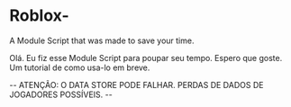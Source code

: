 # Roblox-
A Module Script that was made to save your time.

Olá. Eu fiz esse Module Script para poupar seu tempo. Espero que goste.
Um tutorial de como usa-lo em breve.

-- ATENÇÃO: O DATA STORE PODE FALHAR. PERDAS DE DADOS DE JOGADORES POSSÍVEIS. --
